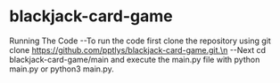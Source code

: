 # blackjack-card-game
Running The Code
--To run the code first clone the repository using git clone https://github.com/pptlys/blackjack-card-game.git.\n
--Next cd blackjack-card-game/main and execute the main.py file with python main.py or python3 main.py.
